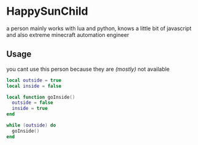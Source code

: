 # HappySunChild
a person
mainly works with lua and python, knows a little bit of javascript and also extreme minecraft automation engineer 

## Usage
you cant use this person because they are *(mostly)* not available

```lua
local outside = true
local inside = false

local function goInside()
  outside = false
  inside = true
end

while (outside) do
  goInside()
end
```
